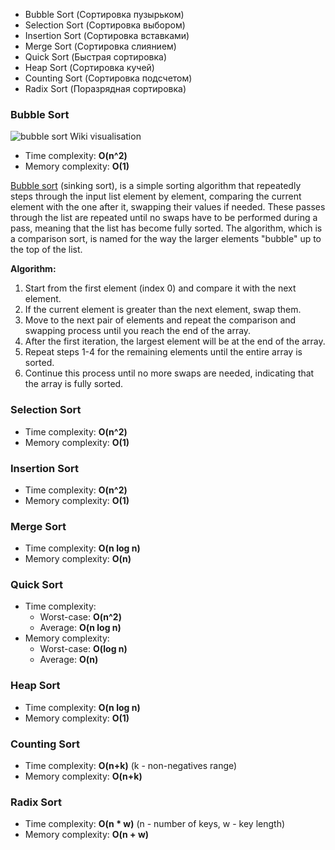 

- Bubble Sort (Сортировка пузырьком)
- Selection Sort (Сортировка выбором)
- Insertion Sort (Сортировка вставками)
- Merge Sort (Сортировка слиянием)
- Quick Sort (Быстрая сортировка)
- Heap Sort (Сортировка кучей)
- Counting Sort (Сортировка подсчетом)
- Radix Sort (Поразрядная сортировка)


### Bubble Sort

![bubble sort Wiki visualisation](https://upload.wikimedia.org/wikipedia/commons/c/c8/Bubble-sort-example-300px.gif)

- Time complexity: **O(n^2)**
- Memory complexity: **O(1)**

[Bubble sort](https://en.wikipedia.org/wiki/Bubble_sort) (sinking sort), is a simple sorting algorithm that repeatedly steps through the input list element by element, comparing the current element with the one after it, swapping their values if needed. These passes through the list are repeated until no swaps have to be performed during a pass, meaning that the list has become fully sorted. The algorithm, which is a comparison sort, is named for the way the larger elements "bubble" up to the top of the list.

**Algorithm:**

1. Start from the first element (index 0) and compare it with the next element.
2. If the current element is greater than the next element, swap them.
3. Move to the next pair of elements and repeat the comparison and swapping process until you reach the end of the array.
4. After the first iteration, the largest element will be at the end of the array.
5. Repeat steps 1-4 for the remaining elements until the entire array is sorted.
6. Continue this process until no more swaps are needed, indicating that the array is fully sorted.

### Selection Sort

- Time complexity: **O(n^2)**
- Memory complexity: **O(1)**

### Insertion Sort

- Time complexity: **O(n^2)**
- Memory complexity: **O(1)**

### Merge Sort

- Time complexity: **O(n log n)**
- Memory complexity: **O(n)**

### Quick Sort

- Time complexity: 
    - Worst-case: **O(n^2)**
    - Average: **O(n log n)**
- Memory complexity:
    - Worst-case: **O(log n)**
    - Average: **O(n)**

### Heap Sort

- Time complexity: **O(n log n)**
- Memory complexity: **O(1)**

### Counting Sort

- Time complexity: **O(n+k)** (k - non-negatives range)
- Memory complexity: **O(n+k)**

### Radix Sort

- Time complexity: **O(n * w)** (n - number of keys, w - key length)
- Memory complexity: **O(n + w)**
